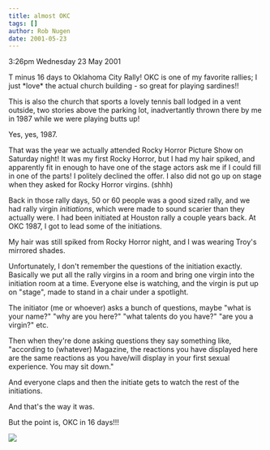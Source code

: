 ```yaml
---
title: almost OKC
tags: []
author: Rob Nugen
date: 2001-05-23
---
```


<p class=date>3:26pm Wednesday 23 May 2001</p>

<p>T minus 16 days to Oklahoma City Rally!  OKC is one
of my favorite rallies; I just *love* the actual
church building - so great for playing sardines!!</p>

<p>This is also the church that sports a lovely tennis
ball lodged in a vent outside, two stories above the
parking lot, inadvertantly thrown there by me in 1987
while we were playing butts up!</p>

<p>Yes, yes, 1987.</p>

<p>That was the year we actually attended Rocky Horror
Picture Show on Saturday night!  It was my first Rocky
Horror, but I had my hair spiked, and apparently fit
in enough to have one of the stage actors ask me if I
could fill in one of the parts!  I politely declined
the offer.  I also did not go up on stage when they
asked for Rocky Horror virgins. (shhh)</p>

<p>Back in those rally days, 50 or 60 people was a
good sized rally, and we had rally virgin
<em>initiations</em>, which were made to sound scarier
than they actually were.  I had been initiated at
Houston rally a couple years back.  At OKC 1987, I got
to lead some of the initiations.</p>

<p>My hair was still spiked from Rocky Horror night,
and I was wearing Troy's mirrored shades.</p>

<p>Unfortunately, I don't remember the questions of
the initiation exactly.  Basically we put all the
rally virgins in a room and bring one virgin into the
initiation room at a time.  Everyone else is watching,
and the virgin is put up on "stage", made to stand in
a chair under a spotlight.</p>

<p>The initiator (me or whoever) asks a bunch of
questions, maybe "what is your name?" "why are you
here?" "what talents do you have?" "are you a virgin?"
etc.</p>

<p>Then when they're done asking questions they say
something like, "according to (whatever) Magazine, the
reactions you have displayed here are the same
reactions as you have/will display in your first
sexual experience.  You may sit down."</p>

<p>And everyone claps and then the initiate gets to
watch the rest of the initiations.</p>

<p>And that's the way it was.</p>

<p>But the point is, OKC in 16 days!!!</p>

<p><img src="/images/rob/wL-ROB.gif"/></p>
